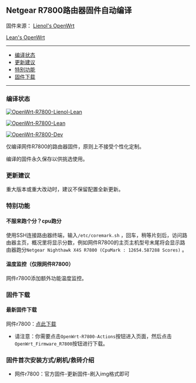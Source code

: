 ## Netgear R7800路由器固件自动编译
固件来源：
[Lienol's OpenWrt](https://github.com/Lienol/openwrt)

[Lean's OpenWrt](https://github.com/coolsnowwolf/lede)

--------------
* [编译状态](#编译状态)
* [更新建议](#更新建议)
* [特别功能](#特别功能)
* [固件下载](#固件下载)
--------------

### 编译状态
[![OpenWrt-R7800-Lienol-Lean](https://github.com/ClayMoreBoy/OpenWrt-R7800-Actions/workflows/OpenWrt-R7800-Lienol-Lean/badge.svg)](https://github.com/ClayMoreBoy/OpenWrt-R7800-Actions/actions?query=workflow%3AOpenWrt-R7800-Lienol-Lean)

[![OpenWrt-R7800-Lean](https://github.com/ClayMoreBoy/OpenWrt-R7800-Actions/workflows/OpenWrt-R7800-Lean/badge.svg)](https://github.com/ClayMoreBoy/OpenWrt-R7800-Actions/actions?query=workflow%3AOpenWrt-R7800-Lean)

[![OpenWrt-R7800-Dev](https://github.com/ClayMoreBoy/OpenWrt-R7800-Actions/workflows/OpenWrt-R7800-Dev/badge.svg)](https://github.com/ClayMoreBoy/OpenWrt-R7800-Actions/actions?query=workflow%3AOpenWrt-R7800-Dev)

仅编译网件R7800的路由器固件，原则上不接受个性化定制。

编译的固件永久保存以供挑选使用。

### 更新建议
重大版本或重大改动时，建议不保留配置全新更新。

### 特别功能

#### 不服来跑个分？cpu跑分
使用SSH连接路由器终端，输入`/etc/coremark.sh` ，回车，稍等片刻后，访问路由器主页，概况里将显示分数，例如网件R7800的主页主机型号末尾将会显示路由器跑分` Netgear Nighthawk X4S R7800 (CpuMark : 12654.587288 Scores) ` 。

#### 温度监控（仅限网件R7800）
网件r7800添加额外功能温度监控。

### 固件下载
#### 最新固件下载
网件r7800：[点此下载](https://github.com/ClayMoreBoy/OpenWrt-Actions-Lean-R7800/actions)

- 请注意：你需要点击`OpenWrt-R7800-Actions`按钮进入页面，然后点击`OpenWrt_Firmware_R7800`按钮进行下载。


### 固件首次安装方式/刷机/救砖介绍
- 网件r7800：官方固件-更新固件-刷入img格式即可
